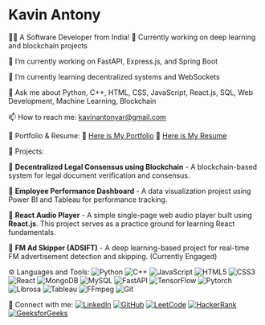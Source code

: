 # Kavin Antony

👨‍💻 A Software Developer from India!
🌟 Currently working on deep learning and blockchain projects

🔭 I’m currently working on FastAPI, Express.js, and Spring Boot

🌱 I’m currently learning decentralized systems and WebSockets

💬 Ask me about Python, C++, HTML, CSS, JavaScript, React.js, SQL, Web Development, Machine Learning, Blockchain 

📫 How to reach me: kavinantonyar@gmail.com

🏁 Portfolio & Resume:
📌 [Here is My Portfolio](#)
📌 [Here is My Resume](#)

💎 Projects:

   📌 **Decentralized Legal Consensus using Blockchain** - A blockchain-based system for legal document verification and consensus.
      
   📌 **Employee Performance Dashboard** - A data visualization project using Power BI and Tableau for performance tracking.
      
   📌 **React Audio Player** - A simple single-page web audio player built using **React.js**. This project serves as a practice ground for learning React fundamentals.
      
   📌 **FM Ad Skipper (ADSIFT)** - A deep learning-based project for real-time FM advertisement detection and skipping. (Currently Engaged)
      


⚙ Languages and Tools:
![Python](https://img.shields.io/badge/Python-3776AB?style=for-the-badge&logo=python&logoColor=white) ![C++](https://img.shields.io/badge/C++-00599C?style=for-the-badge&logo=c%2B%2B&logoColor=white) ![JavaScript](https://img.shields.io/badge/JavaScript-F7DF1E?style=for-the-badge&logo=javascript&logoColor=black) ![HTML5](https://img.shields.io/badge/HTML5-E34F26?style=for-the-badge&logo=html5&logoColor=white) ![CSS3](https://img.shields.io/badge/CSS3-1572B6?style=for-the-badge&logo=css3&logoColor=white) ![React](https://img.shields.io/badge/React-20232A?style=for-the-badge&logo=react&logoColor=61DAFB) ![MongoDB](https://img.shields.io/badge/MongoDB-4EA94B?style=for-the-badge&logo=mongodb&logoColor=white) ![MySQL](https://img.shields.io/badge/MySQL-4479A1?style=for-the-badge&logo=mysql&logoColor=white) ![FastAPI](https://img.shields.io/badge/FastAPI-009688?style=for-the-badge&logo=fastapi&logoColor=white) ![TensorFlow](https://img.shields.io/badge/TensorFlow-FF6F00?style=for-the-badge&logo=tensorflow&logoColor=white) ![Pytorch](https://img.shields.io/badge/PyTorch-EE4C2C?style=for-the-badge&logo=pytorch&logoColor=white) ![Librosa](https://img.shields.io/badge/Librosa-FF5733?style=for-the-badge&logo=librosa&logoColor=white) ![Tableau](https://img.shields.io/badge/Tableau-E97627?style=for-the-badge&logo=tableau&logoColor=white) ![FFmpeg](https://img.shields.io/badge/FFmpeg-007808?style=for-the-badge&logo=ffmpeg&logoColor=white) ![Git](https://img.shields.io/badge/Git-F05032?style=for-the-badge&logo=git&logoColor=white)


🚀 Connect with me:
[![LinkedIn](https://img.shields.io/badge/LinkedIn-0077B5?style=for-the-badge&logo=linkedin&logoColor=white)](https://www.linkedin.com/in/kavin-antony/) [![GitHub](https://img.shields.io/badge/GitHub-181717?style=for-the-badge&logo=github&logoColor=white)](https://github.com/Kavin-Antony) [![LeetCode](https://img.shields.io/badge/LeetCode-FFA116?style=for-the-badge&logo=leetcode&logoColor=black)](https://leetcode.com/u/Kavin_Antony/) [![HackerRank](https://img.shields.io/badge/HackerRank-2EC866?style=for-the-badge&logo=hackerrank&logoColor=white)](https://www.hackerrank.com/profile/kavin_antony) [![GeeksforGeeks](https://img.shields.io/badge/GeeksforGeeks-0F9D58?style=for-the-badge&logo=geeksforgeeks&logoColor=white)](https://www.geeksforgeeks.org/user/kavin_antony/)  

